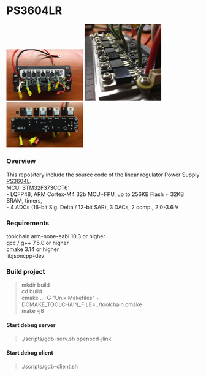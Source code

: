 # PS3604LR

<p float="left">
  <img src="image/IMG_4709.JPG" width="200" />
  <img src="image/IMG_4719.JPG" width="200" /> 
  <img src="image/IMG_E4582.JPG" width="200" />
</p>

### Overview
This repository include the source code of the linear regulator Power Supply [PS3604L](https://github.com/d-el/PS3604L).  
MCU: STM32F373CCT6:  
    - LQFP48, ARM Cortex-M4 32b MCU+FPU, up to 256KB Flash + 32KB SRAM, timers,  
    - 4 ADCs (16-bit Sig. Delta / 12-bit SAR), 3 DACs, 2 comp., 2.0-3.6 V  

### Requirements
toolchain arm-none-eabi 10.3 or higher  
gcc / g++ 7.5.0 or higher  
cmake 3.14 or higher  
libjsoncpp-dev  

### Build project
>mkdir build  
>cd build  
>cmake .. -G "Unix Makefiles" -DCMAKE_TOOLCHAIN_FILE=../toolchain.cmake  
>make -j8  

#### Start debug server
>./scripts/gdb-serv.sh openocd-jlink

#### Start debug client
>./scripts/gdb-client.sh
